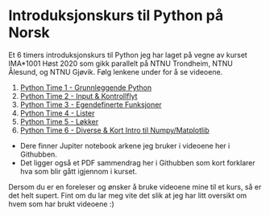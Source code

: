 # Introduksjonskurs til Python på Norsk
Et 6 timers introduksjonskurs til Python jeg har laget på vegne av kurset IMA*1001 Høst 2020 som gikk parallelt på NTNU Trondheim, NTNU Ålesund, og NTNU Gjøvik. Følg lenkene under for å se videoene. 

1. [Python Time 1 - Grunnleggende Python](https://ntnu.cloud.panopto.eu/Panopto/Pages/Viewer.aspx?id=d9c4f88d-96d9-439c-8573-ac2a014d16fa)
2. [Python Time 2 - Input & Kontrollflyt](https://ntnu.cloud.panopto.eu/Panopto/Pages/Viewer.aspx?id=2aa0f4ec-def7-4b8d-9de4-ac2a014f5e51)
3. [Python Time 3 - Egendefinerte Funksjoner](https://ntnu.cloud.panopto.eu/Panopto/Pages/Viewer.aspx?id=d6d139e3-0964-4c38-b2f4-ac2b00b2e5e4)
4. [Python Time 4 - Lister](https://ntnu.cloud.panopto.eu/Panopto/Pages/Viewer.aspx?id=21f5a4e6-d598-43e5-876e-ac2b009f53ee)
5. [Python Time 5 - Løkker](https://ntnu.cloud.panopto.eu/Panopto/Pages/Viewer.aspx?id=6792fcd2-88b8-4c30-923b-ac2a0151369a)
6. [Python Time 6 - Diverse & Kort Intro til Numpy/Matplotlib](https://ntnu.cloud.panopto.eu/Panopto/Pages/Viewer.aspx?id=af6e87c7-a178-4a1d-b8b6-ac2a01513629)

* Dere finner Jupiter notebook arkene jeg bruker i videoene her i Githubben.
* Det ligger også et PDF sammendrag her i Githubben som kort forklarer hva som blir gått igjennom i kurset.

Dersom du er en foreleser og ønsker å bruke videoene mine til et kurs, så er det helt supert. Fint om du lar meg vite det slik at jeg har litt oversikt om hvem som har brukt videoene :)
